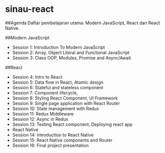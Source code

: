 # sinau-react
##Agenda
Daftar pembelajaran utama: Modern JavaScript, React dan React Native.

##Modern JavaScript
- Session 1: Introduction To Modern JavaScript
- Session 2: Array, Object Literal and Functional JavaScript
- Session 3: Class OOP, Modules, Promise and Async/Await

##React
- Session 4: Intro to React
- Session 5: Data flow in React, Atomic design
- Session 6: Stateful and stateless component
- Session 7: Component lifecycle, 
- Session 8: Styling React Component, UI Framework
- Session 9: Single page application with React Router
- Session 10: State management with Redux
- Session 11: Redux Middleware
- Session 12: Async in Redux
- Session 13: Testing React component, Deploying react app
- React Native
- Session 14: Introduction to React Native
- Session 15: React Native components and Router
- Session 16: Final project presentation
